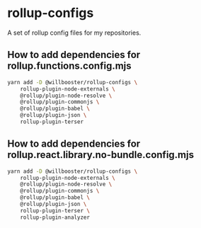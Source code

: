 # rollup-configs

A set of rollup config files for my repositories.

## How to add dependencies for rollup.functions.config.mjs

```sh
yarn add -D @willbooster/rollup-configs \
    rollup-plugin-node-externals \
    @rollup/plugin-node-resolve \
    @rollup/plugin-commonjs \
    @rollup/plugin-babel \
    @rollup/plugin-json \
    rollup-plugin-terser
```

## How to add dependencies for rollup.react.library.no-bundle.config.mjs

```sh
yarn add -D @willbooster/rollup-configs \
    rollup-plugin-node-externals \
    @rollup/plugin-node-resolve \
    @rollup/plugin-commonjs \
    @rollup/plugin-babel \
    @rollup/plugin-json \
    rollup-plugin-terser \
    rollup-plugin-analyzer
```
